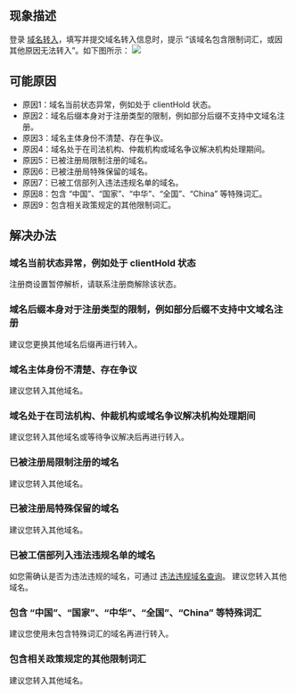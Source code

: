 
## 现象描述
登录 [域名转入](https://console.cloud.tencent.com/domain/trans-in)，填写并提交域名转入信息时，提示 “该域名包含限制词汇，或因其他原因无法转入”。如下图所示：
![](https://qcloudimg.tencent-cloud.cn/raw/aea4d4a9c918d08e7937ed307893a1b8.png)

## 可能原因
- 原因1：域名当前状态异常，例如处于 clientHold 状态。
- 原因2：域名后缀本身对于注册类型的限制，例如部分后缀不支持中文域名注册。
- 原因3：域名主体身份不清楚、存在争议。
- 原因4：域名处于在司法机构、仲裁机构或域名争议解决机构处理期间。
- 原因5：已被注册局限制注册的域名。
- 原因6：已被注册局特殊保留的域名。
- 原因7：已被工信部列入违法违规名单的域名。
- 原因8：包含 “中国”、“国家”、“中华”、“全国”、“China” 等特殊词汇。
- 原因9：包含相关政策规定的其他限制词汇。

## 解决办法
### 域名当前状态异常，例如处于 clientHold 状态
注册商设置暂停解析，请联系注册商解除该状态。

### 域名后缀本身对于注册类型的限制，例如部分后缀不支持中文域名注册
建议您更换其他域名后缀再进行转入。

### 域名主体身份不清楚、存在争议
建议您转入其他域名。

### 域名处于在司法机构、仲裁机构或域名争议解决机构处理期间
建议您转入其他域名或等待争议解决后再进行转入。

### 已被注册局限制注册的域名
建议您转入其他域名。

### 已被注册局特殊保留的域名
建议您转入其他域名。

### 已被工信部列入违法违规名单的域名
如您需确认是否为违法违规的域名，可通过 [违法违规域名查询](https://beian.miit.gov.cn/#/Integrated/Violations)。
建议您转入其他域名。

### 包含 “中国”、“国家”、“中华”、“全国”、“China” 等特殊词汇
建议您使用未包含特殊词汇的域名再进行转入。

### 包含相关政策规定的其他限制词汇
建议您转入其他域名。


